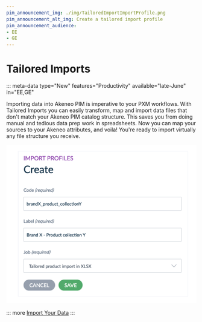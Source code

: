 ```yaml
---
pim_announcement_img: ./img/TailoredImportImportProfile.png
pim_announcement_alt_img: Create a tailored import profile
pim_announcement_audience:
- EE
- GE
---
```


# Tailored Imports
::: meta-data type="New" features="Productivity" available="late-June" in="EE,GE"

Importing data into Akeneo PIM is imperative to your PXM workflows. With Tailored Imports you can easily transform, map and import data files that don't match your Akeneo PIM catalog structure. This saves you from doing manual and tedious data prep work in spreadsheets. Now you can map your sources to your Akeneo attributes, and voila! You're ready to import virtually any file structure you receive.

![TailoredImportImportProfile](../img/TailoredImportImportProfile.png)

::: more
[Import Your Data](../articles/how-to-connect-my-pim-with-apps.html)
:::
